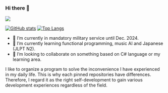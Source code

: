 ### Hi there 👋

![](https://github-profile-summary-cards.vercel.app/api/cards/profile-details?username=sappho192)

[![GitHub stats](https://github-readme-stats.vercel.app/api?username=sappho192&count_private=true)](https://github.com/sappho192)
[![Top Langs](https://github-readme-stats.vercel.app/api/top-langs/?username=sappho192&hide=html,css,javascript&layout=compact)](https://github.com/sappho192)

- 🔭 I’m currently in mandatory military service until Dec. 2024.
- 🌱 I’m currently learning functional programming, music AI and Japanese (JLPT N2).
- 👯 I’m looking to collaborate on something based on C# language or my learning area.

I like to organize a program to solve the inconvenience I have experienced in my daily life. This is why each pinned repositories have differences.  
Therefore, I regard it as the right self-development to gain various development experiences regardless of the field.
